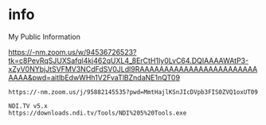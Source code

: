 # info
My Public Information

https://-nm.zoom.us/w/94536726523?tk=c8PevRqSJUXSafql4kj462qUXL4_8ErCtH1Iy0LvC64.DQIAAAAWAtP3-xZyV0NYbjJtSVFMV3NCdFdSV0JLdl9RAAAAAAAAAAAAAAAAAAAAAAAAAAAA&pwd=aitlbEdwWHh1V2FvaTlBZndaNE1nQT09


```
https://-nm.zoom.us/j/95882145535?pwd=MmtHajlKSnJIcDVpb3FIS0ZVQ1oxUT09
```


```
NDI.TV v5.x
https://downloads.ndi.tv/Tools/NDI%205%20Tools.exe
```
